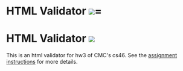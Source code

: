 
# HTML Validator ![](https://api.travis-ci.com/smachrai/html_validator.svg?branch=master)=
# HTML Validator ![](https://api.travis-ci.com/smachra/html_validator.svg?branch=master)

This is an html validator for hw3 of CMC's cs46.
See the [assignment instructions](https://github.com/smachra/cmc-csci046/tree/master/hw3) for more details.
